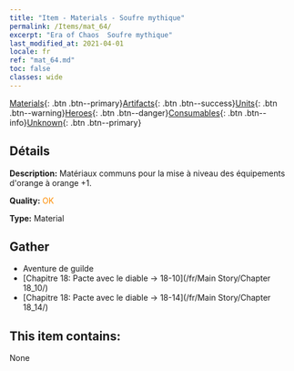 ```yaml
---
title: "Item - Materials - Soufre mythique"
permalink: /Items/mat_64/
excerpt: "Era of Chaos  Soufre mythique"
last_modified_at: 2021-04-01
locale: fr
ref: "mat_64.md"
toc: false
classes: wide
---
```

 [Materials](/fr/Items/){: .btn .btn--primary}[Artifacts](/fr/Items/Artifacts/){: .btn .btn--success}[Units](/fr/Items/Units/){: .btn .btn--warning}[Heroes](/fr/Items/Heroes/){: .btn .btn--danger}[Consumables](/fr/Items/Consumables/){: .btn .btn--info}[Unknown](/fr/Items/Unknown/){: .btn .btn--primary}

## Détails
 **Description:** Matériaux communs pour la mise à niveau des équipements d'orange à orange +1.

 **Quality:** <span style="color: #FF8C00">OK</span>

 **Type:** Material

## Gather

*    Aventure de guilde 
*    [Chapitre 18: Pacte avec le diable -> 18-10](/fr/Main Story/Chapter 18_10/) 
*    [Chapitre 18: Pacte avec le diable -> 18-14](/fr/Main Story/Chapter 18_14/) 

## This item contains:

  None

